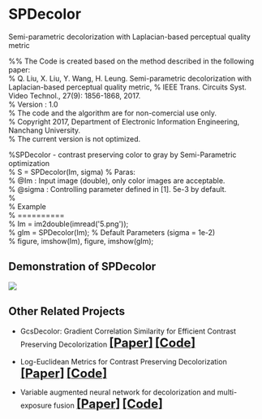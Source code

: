 # SPDecolor
Semi-parametric decolorization with Laplacian-based perceptual quality metric
 
%% The Code is created based on the method described in the following paper:  
% Q. Liu, X. Liu, Y. Wang, H. Leung. Semi-parametric decolorization with Laplacian-based perceptual quality metric, 
% IEEE Trans. Circuits Syst. Video Technol., 27(9): 1856-1868, 2017.  
% Version : 1.0  
% The code and the algorithm are for non-comercial use only.  
% Copyright 2017, Department of Electronic Information Engineering, Nanchang University.  
% The current version is not optimized.  

%SPDecolor - contrast preserving color to gray by Semi-Parametric optimization  
% S = SPDecolor(Im, sigma) 
% Paras:   
% @Im : Input image (double), only color images are acceptable.   
% @sigma : Controlling parameter defined in [1]. 5e-3 by default.  
%  
% Example  
% ==========  
% Im = im2double(imread('5.png'));  
% gIm = SPDecolor(Im); % Default Parameters (sigma = 1e-2)  
% figure, imshow(Im), figure, imshow(gIm);  


## Demonstration of SPDecolor
![](./figs/DemonstrationSPDecolor2.png)  


## Other Related Projects
  * GcsDecolor: Gradient Correlation Similarity for Efficient Contrast Preserving Decolorization [<font size=5>**[Paper]**</font>](https://ieeexplore.ieee.org/abstract/document/7088620)   [<font size=5>**[Code]**</font>](https://github.com/yqx7150/GcsDecolor)

  * Log-Euclidean Metrics for Contrast Preserving Decolorization
[<font size=5>**[Paper]**</font>](https://ieeexplore.ieee.org/document/8016668)   [<font size=5>**[Code]**</font>](https://github.com/yqx7150/LeDecolor)

  * Variable augmented neural network for decolorization and multi-exposure fusion [<font size=5>**[Paper]**</font>](https://www.sciencedirect.com/science/article/abs/pii/S1566253517305298)   [<font size=5>**[Code]**</font>](https://github.com/yqx7150/DecolorNet_FusionNet_code)
